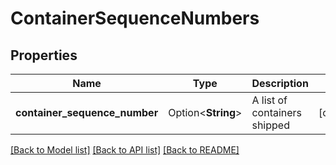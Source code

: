 # ContainerSequenceNumbers

## Properties

Name | Type | Description | Notes
------------ | ------------- | ------------- | -------------
**container_sequence_number** | Option<**String**> | A list of containers shipped | [optional]

[[Back to Model list]](../README.md#documentation-for-models) [[Back to API list]](../README.md#documentation-for-api-endpoints) [[Back to README]](../README.md)


